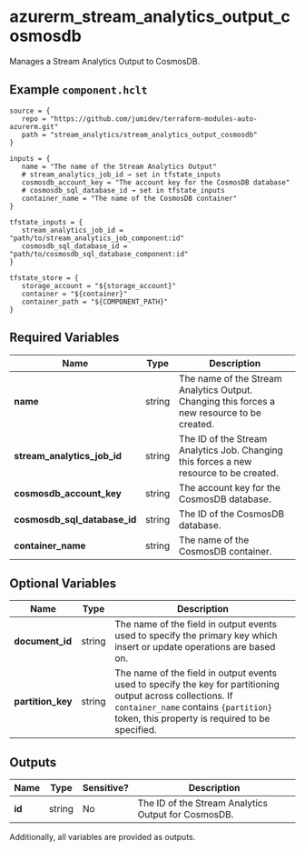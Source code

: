 # azurerm_stream_analytics_output_cosmosdb

Manages a Stream Analytics Output to CosmosDB.

## Example `component.hclt`

```hcl
source = {
   repo = "https://github.com/jumidev/terraform-modules-auto-azurerm.git"   
   path = "stream_analytics/stream_analytics_output_cosmosdb"   
}

inputs = {
   name = "The name of the Stream Analytics Output"   
   # stream_analytics_job_id → set in tfstate_inputs
   cosmosdb_account_key = "The account key for the CosmosDB database"   
   # cosmosdb_sql_database_id → set in tfstate_inputs
   container_name = "The name of the CosmosDB container"   
}

tfstate_inputs = {
   stream_analytics_job_id = "path/to/stream_analytics_job_component:id"   
   cosmosdb_sql_database_id = "path/to/cosmosdb_sql_database_component:id"   
}

tfstate_store = {
   storage_account = "${storage_account}"   
   container = "${container}"   
   container_path = "${COMPONENT_PATH}"   
}

```

## Required Variables

| Name | Type |  Description |
| ---- | --------- |  ----------- |
| **name** | string |  The name of the Stream Analytics Output. Changing this forces a new resource to be created. | 
| **stream_analytics_job_id** | string |  The ID of the Stream Analytics Job. Changing this forces a new resource to be created. | 
| **cosmosdb_account_key** | string |  The account key for the CosmosDB database. | 
| **cosmosdb_sql_database_id** | string |  The ID of the CosmosDB database. | 
| **container_name** | string |  The name of the CosmosDB container. | 

## Optional Variables

| Name | Type |  Description |
| ---- | --------- |  ----------- |
| **document_id** | string |  The name of the field in output events used to specify the primary key which insert or update operations are based on. | 
| **partition_key** | string |  The name of the field in output events used to specify the key for partitioning output across collections. If `container_name` contains `{partition}` token, this property is required to be specified. | 



## Outputs

| Name | Type | Sensitive? | Description |
| ---- | ---- | --------- | --------- |
| **id** | string | No  | The ID of the Stream Analytics Output for CosmosDB. | 

Additionally, all variables are provided as outputs.
